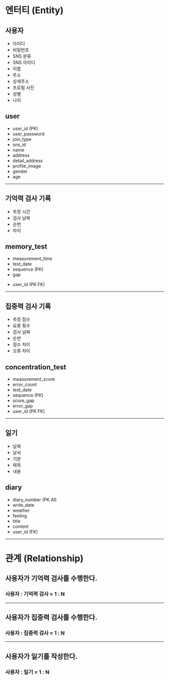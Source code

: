 # 엔터티 (Entity)
## 사용자
- 아이디 
- 비밀번호
- SNS 분류
- SNS 아이디
- 이름
- 주소
- 상세주소
- 프로필 사진
- 성별
- 나이

## user
- user_id (PK)
- user_password
- join_type
- sns_id
- name
- address
- detail_address
- profile_image
- gender
- age

---

## 기억력 검사 기록
- 측정 시간
- 검사 날짜
- 순번
- 차이

## memory_test
- measurement_time
- test_date
- sequence (PK)
- gap
<!--? 연산을 어디서 할것인지 고민을 해야한다. -->
<!--? SQL 이나 웹 사이트 제작시도 연산을 할 수 있다. -->
<!--? 삽입이 많은가 조회가 많은가를 잘 생각하며 작성해야한다.(효율성을 위해) -->
- user_id (PK FK)
<!--! 복합키 PK / (순번, 유저아이디) 또는 (날짜, 유저아이디) 조합으로 복합키를 만들 수 있다. -->

---

## 집중력 검사 기록
- 측정 점수
- 요류 횟수
- 검사 날짜
- 순번
- 점수 차이
- 오류 차이

## concentration_test
- measurement_score
- error_count
- test_date
- sequence (PK)
- score_gap
- error_gap
- user_id (PK FK)
<!--! 복합키 PK / 순번, 유저아이디 조합으로 복합키를 만들 수 있다. -->
 
---

## 일기
- 날짜
- 날씨
- 기분
- 제목
- 내용

## diary
- diary_number (PK AI)
- write_date
- weather
- feeling
- title
- content
- user_id (FK)
<!--? 댓글, 공감이라는 기능을 추가한다는 것을 염두하고 작성한다. -->
<!--? TEXT 는 UNIQUE지정이 불가능하다. -->
<!--? 복합키로 날짜, 사용자 아이디로 하루에 한번만 쓰기로 제한을 둔다면 복합키로 두는 것이 가능하다. -->
<!--? 댓글과 공감은 user_id 즉 사용자가 댓글을 작성하고 공감을 누르는 것이다. -->
<!--? 하나의 diary에 여러명이 공감을 누를수 있기에 N:M의 관계로 관계테이블이 만들어진다. -->
<!--! 관계형 DBMS 는 되도록이면 복합키 사용을 자제하도록 한다! -->
<!--! diart_number처럼 독립적이고 새로운 PK를 작성하여 만들어 준다. -->

---

# 관계 (Relationship)
## 사용자가 기억력 검사를 수행한다.
### 사용자 : 기억력 검사 = 1 : N
---
## 사용자가 집중력 검사를 수행한다.
### 사용자 : 집중력 검사 = 1 : N
---
## 사용자가 일기를 작성한다.
### 사용자 : 일기 = 1 : N


